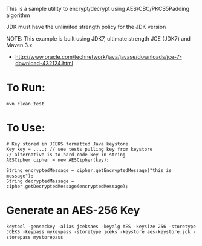 This is a sample utility to encrypt/decrypt using AES/CBC/PKCS5Padding algorithm

JDK must have the unlimited strength policy for the JDK version

NOTE: This example is built using JDK7, ultimate strength JCE (JDK7) and Maven 3.x
 - http://www.oracle.com/technetwork/java/javase/downloads/jce-7-download-432124.html

To Run:
====================

    mvn clean test


To Use:
====================

    # Key stored in JCEKS formatted Java keystore
    Key key = ....; // see tests pulling key from keystore
    // alternative is to hard-code key in string
    AESCipher cipher = new AESCipher(key);

    String encryptedMessage = cipher.getEncryptedMessage("this is message");
    String decryptedMessage = cipher.getDecryptedMessage(encryptedMessage);


Generate an AES-256 Key
======================

    keytool -genseckey -alias jceksaes -keyalg AES -keysize 256 -storetype JCEKS -keypass mykeypass -storetype jceks -keystore aes-keystore.jck -storepass mystorepass

